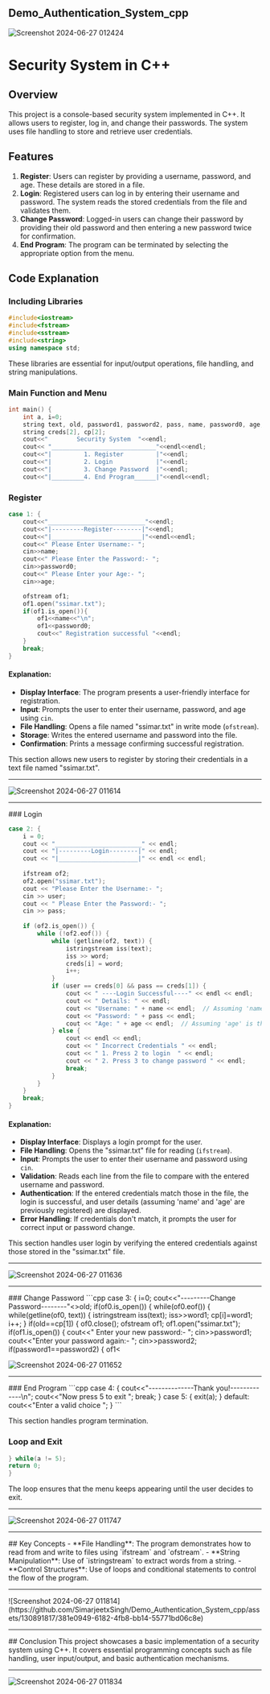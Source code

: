 ## Demo_Authentication_System_cpp
![Screenshot 2024-06-27 012424](https://github.com/SimarjeetxSingh/Demo_Authentication_System_cpp/assets/130891817/46c4e89b-279a-4bc4-acf8-488c54fff172)

# Security System in C++
## Overview
This project is a console-based security system implemented in C++. It allows users to register, log in, and change their passwords. The system uses file handling to store and retrieve user credentials.

## Features
1. **Register**: Users can register by providing a username, password, and age. These details are stored in a file.
2. **Login**: Registered users can log in by entering their username and password. The system reads the stored credentials from the file and validates them.
3. **Change Password**: Logged-in users can change their password by providing their old password and then entering a new password twice for confirmation.
4. **End Program**: The program can be terminated by selecting the appropriate option from the menu.

## Code Explanation

### Including Libraries
```cpp
#include<iostream>
#include<fstream>
#include<sstream>
#include<string>
using namespace std;
```

These libraries are essential for input/output operations, file handling, and string manipulations.

### Main Function and Menu
```cpp
int main() {
    int a, i=0;
    string text, old, password1, password2, pass, name, password0, age, user, word, word1;
    string creds[2], cp[2];
    cout<<"        Security System  "<<endl;
    cout<< "_____________________________"<<endl<<endl;
    cout<<"|         1. Register         |"<<endl;
    cout<<"|         2. Login            |"<<endl;
    cout<<"|         3. Change Password  |"<<endl;
    cout<<"|_________4. End Program______|"<<endl<<endl;
```

### Register

```cpp
case 1: {
    cout<<"___________________________"<<endl;
    cout<<"|---------Register--------|"<<endl;
    cout<<"|_________________________|"<<endl<<endl;
    cout<<" Please Enter Username:- ";
    cin>>name;
    cout<<" Please Enter the Password:- ";
    cin>>password0;
    cout<<" Please Enter your Age:- ";
    cin>>age;

    ofstream of1;
    of1.open("ssimar.txt");
    if(of1.is_open()){
        of1<<name<<"\n";
        of1<<password0;
        cout<<" Registration successful "<<endl;
    }
    break;
}
```

#### Explanation:
- **Display Interface**: The program presents a user-friendly interface for registration.
- **Input**: Prompts the user to enter their username, password, and age using `cin`.
- **File Handling**: Opens a file named "ssimar.txt" in write mode (`ofstream`).
- **Storage**: Writes the entered username and password into the file.
- **Confirmation**: Prints a message confirming successful registration.

This section allows new users to register by storing their credentials in a text file named "ssimar.txt".
<hr>

![Screenshot 2024-06-27 011614](https://github.com/SimarjeetxSingh/Demo_Authentication_System_cpp/assets/130891817/352ef6e5-8b99-41fa-b322-d2b6c6ab20dd)
<hr>
### Login

```cpp
case 2: {
    i = 0;
    cout << "________________________" << endl;
    cout << "|---------Login--------|" << endl;
    cout << "|______________________|" << endl << endl;
    
    ifstream of2;
    of2.open("ssimar.txt");
    cout << "Please Enter the Username:- ";
    cin >> user;
    cout << " Please Enter the Password:- ";
    cin >> pass;
    
    if (of2.is_open()) {
        while (!of2.eof()) {
            while (getline(of2, text)) {
                istringstream iss(text);
                iss >> word;
                creds[i] = word;
                i++;
            }
            if (user == creds[0] && pass == creds[1]) {
                cout << " ----Login Successful----" << endl << endl;
                cout << " Details: " << endl;
                cout << "Username: " + name << endl;  // Assuming 'name' is the registered username
                cout << "Password: " + pass << endl;
                cout << "Age: " + age << endl;  // Assuming 'age' is the registered age
            } else {
                cout << endl << endl;
                cout << " Incorrect Credentials " << endl;
                cout << " 1. Press 2 to login  " << endl;
                cout << " 2. Press 3 to change password " << endl;
                break;
            }
        }
    }
    break;
}
```

#### Explanation:
- **Display Interface**: Displays a login prompt for the user.
- **File Handling**: Opens the "ssimar.txt" file for reading (`ifstream`).
- **Input**: Prompts the user to enter their username and password using `cin`.
- **Validation**: Reads each line from the file to compare with the entered username and password.
- **Authentication**: If the entered credentials match those in the file, the login is successful, and user details (assuming 'name' and 'age' are previously registered) are displayed.
- **Error Handling**: If credentials don't match, it prompts the user for correct input or password change.

This section handles user login by verifying the entered credentials against those stored in the "ssimar.txt" file.
<hr>

![Screenshot 2024-06-27 011636](https://github.com/SimarjeetxSingh/Demo_Authentication_System_cpp/assets/130891817/8bff3955-4b3e-4926-907f-4e9881391e1c)
<hr>
### Change Password
```cpp
case 3: {
    i=0;
    cout<<"---------Change Password--------"<<endl;
    ifstream of0;
    of0.open("ssimar.txt");
    cout<<"Enter the Old password:- ";
    cin>>old;
    if(of0.is_open()) {            
        while(of0.eof()) {
            while(getline(of0, text)) {
                istringstream iss(text);
                iss>>word1;
                cp[i]=word1;
                i++;
            }
            if(old==cp[1]) {
                of0.close();
                ofstream of1;
                of1.open("ssimar.txt");
                if(of1.is_open()) {
                    cout<<" Enter your new password:- ";
                    cin>>password1;
                    cout<<"Enter your password again:- ";
                    cin>>password2;
                    if(password1==password2) {
                        of1<<cp[0]<<"\n";
                        of1<<password1;
                        cout<<"Password changed successfully"<<endl;
                    } else {
                        of1<<cp[0]<<"\n";
                        of1<<old;
                        cout<<"Passwords do not match"<<endl;
                    }
                }
            } else {
                cout<<" Please enter a valid password "<<endl;
                break;
            }
        }
    }
    break;
}
```
This section allows the user to change their password by first verifying the old password.
<hr>

![Screenshot 2024-06-27 011652](https://github.com/SimarjeetxSingh/Demo_Authentication_System_cpp/assets/130891817/0cd17c14-de15-43ff-8e0b-27a1a4784c1c)
<hr>
### End Program
```cpp
case 4: {
    cout<<"--------------Thank you!-------------\n";
    cout<<"Now press 5 to exit ";
    break;
}
case 5: {
    exit(a);
}
default:
    cout<<"Enter a valid choice ";
}
```

This section handles program termination.

### Loop and Exit
```cpp
} while(a != 5);
return 0;
}
```
The loop ensures that the menu keeps appearing until the user decides to exit.
<hr>

![Screenshot 2024-06-27 011747](https://github.com/SimarjeetxSingh/Demo_Authentication_System_cpp/assets/130891817/a862781e-3f5a-4697-884a-73e8688d491a)
<hr>
## Key Concepts
- **File Handling**: The program demonstrates how to read from and write to files using `ifstream` and `ofstream`.
- **String Manipulation**: Use of `istringstream` to extract words from a string.
- **Control Structures**: Use of loops and conditional statements to control the flow of the program.
  <hr>
![Screenshot 2024-06-27 011814](https://github.com/SimarjeetxSingh/Demo_Authentication_System_cpp/assets/130891817/381e0949-6182-4fb8-bb14-55771bd06c8e)
<hr>
## Conclusion
This project showcases a basic implementation of a security system using C++. It covers essential programming concepts such as file handling, user input/output, and basic authentication mechanisms.
<hr>

![Screenshot 2024-06-27 011834](https://github.com/SimarjeetxSingh/Demo_Authentication_System_cpp/assets/130891817/d4fcb18c-315a-4046-b006-b4650403b35c)
